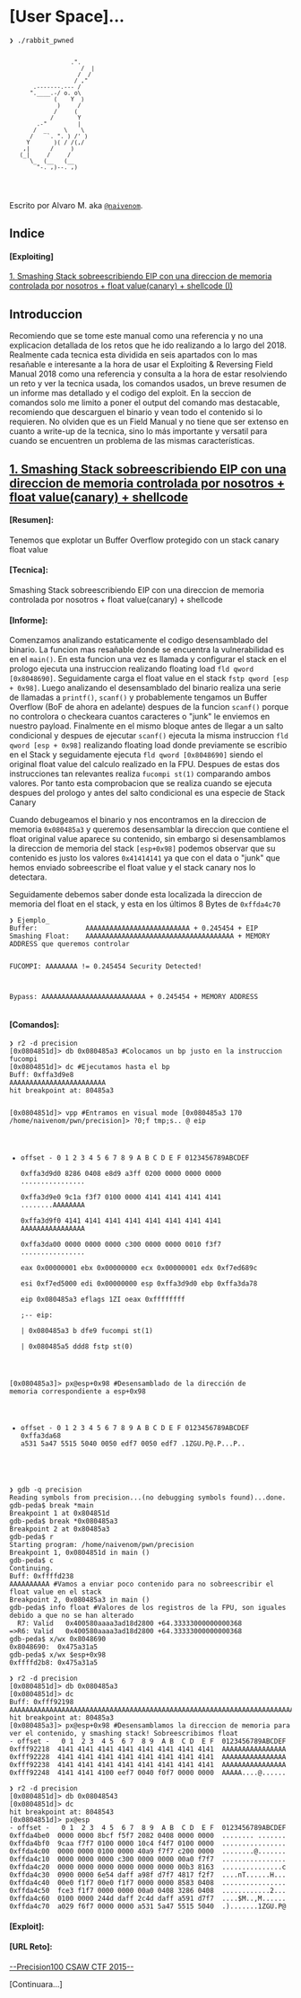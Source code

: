 <html>

<head>
  <meta charset="utf-8">
  <meta name="viewport" content="width=device-width, initial-scale=1.0">

  <link rel="stylesheet" href="https://stackedit.io/style.css" />
</head>
<body class="stackedit">
  <div class="stackedit__html"><h1 id="manual">[User Space]...</h1>
  <pre><code>❯ ./rabbit_pwned

	                  .".
                         /  |
                        /  /
                       / ,"
           .-------.--- /
          ".____.-/ o. o\
                 (    Y  )
                  )     /
                 /     (
                /       Y
            .-"         |
           /  _     \    \
          /    `. ". ) /' )
         Y       )( / /(,/
        ,|      /     )
       (_|     /     /
          \_  (__   (__        
            "-._,)--._,)
</code></pre>
<p>Escrito por Alvaro M. aka <code><a href="https://twitter.com/naivenom">@naivenom</a></code>.</p>
<h2 id="indice">Indice</h2>
<h4 id="indice-exploiting">[Exploiting]</h4>
<p><a href="#refs_uno">1. Smashing Stack sobreescribiendo EIP con una direccion de memoria controlada por nosotros + float value(canary) + shellcode (I)</a></p>
<h2 id="introduccion">Introduccion</h2>
<p>Recomiendo que se tome este manual como una referencia y no una explicacion detallada de los retos que he ido realizando a lo largo del 2018. 
Realmente cada tecnica esta dividida en seis apartados con lo mas resañable e interesante a la hora de usar el Exploiting & Reversing Field Manual 2018 como una referencia y consulta a la hora de estar resolviendo un reto y ver la tecnica usada, los comandos usados, un breve resumen de un informe mas detallado y el codigo del exploit.
En la seccion de comandos solo me limito a poner el output del comando mas destacable, recomiendo que descarguen el binario y vean todo el contenido si lo requieren. No olviden que es un Field Manual y no tiene que ser extenso en cuanto a write-up de la tecnica, sino lo más importante y versatil para cuando se encuentren un problema de las mismas características.</p>
<h2><a id="refs_uno" href="#refs_uno"> 1. Smashing Stack sobreescribiendo EIP con una direccion de memoria controlada por nosotros + float value(canary) + shellcode</a></h2>
<h4>[Resumen]:</h4><p>Tenemos que explotar un Buffer Overflow protegido con un stack canary float value</p>
<h4>[Tecnica]:</h4><p>Smashing Stack sobreescribiendo EIP con una direccion de memoria controlada por nosotros + float value(canary) + shellcode</p>
<h4>[Informe]:</h4><p>Comenzamos analizando estaticamente el codigo desensamblado del binario. La funcion mas resañable donde se encuentra la vulnerabilidad es en el <code>main()</code>. 
En esta funcion una vez es llamada y configurar el stack en el prologo ejecuta una instruccion realizando floating load <code>fld qword [0x8048690]</code>.
Seguidamente carga el float value en el stack <code>fstp qword [esp + 0x98]</code>. Luego analizando el desensamblado del binario realiza una serie de llamadas a 
<code>printf()</code>, <code>scanf()</code> y probablemente tengamos un Buffer Overflow (BoF de ahora en adelante) despues de la funcion <code>scanf()</code> porque no controlora o checkeara cuantos caracteres o "junk" le enviemos en nuestro payload. 
Finalmente en el mismo bloque antes de llegar a un salto condicional y despues de ejecutar <code>scanf()</code> ejecuta la misma instruccion <code>fld qword [esp + 0x98]</code> realizando floating load donde previamente se escribio en el Stack y seguidamente ejecuta <code>fld qword [0x8048690]</code> siendo el original float value del calculo realizado en la FPU. Despues de estas dos instrucciones tan relevantes realiza <code>fucompi st(1)</code> comparando ambos valores. Por tanto esta comprobacion que se realiza cuando se ejecuta despues del prologo y antes del salto condicional es una especie de Stack Canary</p>
<p>Cuando debugeamos el binario y nos encontramos en la direccion de memoria <code>0x080485a3</code> y queremos desensamblar la direccion que contiene el float original value aparece su contenido, sin embargo si desensamblamos la direccion de memoria del stack <code>[esp+0x98]</code> podemos observar que su contenido es justo los valores <code>0x41414141</code> ya que con el data o "junk" que hemos enviado sobreescribe el float value y el stack canary nos lo detectara.</p>
<p>Seguidamente debemos saber donde esta localizada la direccion de memoria del float en el stack, y esta en los últimos 8 Bytes de <code>0xffda4c70</code>
<pre><code>❯ Ejemplo_                                                                         
Buffer:            AAAAAAAAAAAAAAAAAAAAAAAAAA + 0.245454 + EIP
Smashing Float:    AAAAAAAAAAAAAAAAAAAAAAAAAAAAAAAAAAAAA + MEMORY ADDRESS que queremos controlar
                                                          
FUCOMPI:           AAAAAAAA != 0.245454   Security Detected!

Bypass:            AAAAAAAAAAAAAAAAAAAAAAAAAA + 0.245454 + MEMORY ADDRESS
</code></pre>
<h4>[Comandos]:</h4><pre><code>❯ r2 -d precision                                                                            
[0x0804851d]> db 0x080485a3 #Colocamos un bp justo en la instruccion fucompi
[0x0804851d]> dc #Ejecutamos hasta el bp
Buff: 0xffa3d9e8
AAAAAAAAAAAAAAAAAAAAAAAA
hit breakpoint at: 80485a3

[0x0804851d]> vpp #Entramos en visual mode
[0x080485a3 170 /home/naivenom/pwn/precision]> ?0;f tmp;s.. @ eip                                                                         
- offset -   0 1  2 3  4 5  6 7  8 9  A B  C D  E F  0123456789ABCDEF                                                                     
0xffa3d9d0  8286 0408 e8d9 a3ff 0200 0000 0000 0000  ................                                                                     
0xffa3d9e0  9c1a f3f7 0100 0000 4141 4141 4141 4141  ........AAAAAAAA                                                                     
0xffa3d9f0  4141 4141 4141 4141 4141 4141 4141 4141  AAAAAAAAAAAAAAAA                                                                     
0xffa3da00  0000 0000 0000 c300 0000 0000 0010 f3f7  ................                                                                     
 eax 0x00000001      ebx 0x00000000      ecx 0x00000001      edx 0xf7ed689c                                                               
 esi 0xf7ed5000      edi 0x00000000      esp 0xffa3d9d0      ebp 0xffa3da78                                                               
 eip 0x080485a3      eflags 1ZI         oeax 0xffffffff                                                                                   
            ;-- eip:                                                                                                                      
|           0x080485a3 b    dfe9           fucompi st(1)                                                                                  
|           0x080485a5      ddd8           fstp st(0)

[0x080485a3]> px@esp+0x98 #Desensamblado de la dirección de memoria correspondiente a esp+0x98
- offset -   0 1  2 3  4 5  6 7  8 9  A B  C D  E F  0123456789ABCDEF
0xffa3da68  a531 5a47 5515 5040 0050 edf7 0050 edf7  .1ZGU.P@.P...P..

</code></pre>
<pre><code>❯ gdb -q precision 
Reading symbols from precision...(no debugging symbols found)...done.
gdb-peda$ break *main
Breakpoint 1 at 0x804851d
gdb-peda$ break *0x080485a3
Breakpoint 2 at 0x80485a3
gdb-peda$ r
Starting program: /home/naivenom/pwn/precision 
Breakpoint 1, 0x0804851d in main ()
gdb-peda$ c
Continuing.
Buff: 0xffffd238
AAAAAAAAAA #Vamos a enviar poco contenido para no sobreescribir el float value en el stack
Breakpoint 2, 0x080485a3 in main ()
gdb-peda$ info float #Valores de los registros de la FPU, son iguales debido a que no se han alterado
  R7: Valid   0x400580aaaa3ad18d2800 +64.33333000000000368      
=>R6: Valid   0x400580aaaa3ad18d2800 +64.33333000000000368  
gdb-peda$ x/wx 0x8048690
0x8048690:	0x475a31a5
gdb-peda$ x/wx $esp+0x98
0xffffd2b8:	0x475a31a5
</code></pre>
<pre><code>❯ r2 -d precision  
[0x0804851d]> db 0x080485a3
[0x0804851d]> dc
Buff: 0xfff92198
AAAAAAAAAAAAAAAAAAAAAAAAAAAAAAAAAAAAAAAAAAAAAAAAAAAAAAAAAAAAAAAAAAAAAAAAAAAAAAAAAAAAAAAAAAAAAAAAAAAAAAAAAAAAAAAAAAAAAAAAAAAAAAAAAAAAAAAAAAAAAAAAAAAAAAAAAAAAAAAAAAAAAAAAAAAAAAAAAAAAA
hit breakpoint at: 80485a3
[0x080485a3]> px@esp+0x98 #Desensamblamos la direccion de memoria para ver el contenido, y smashing stack! Sobreescribimos float
- offset -   0 1  2 3  4 5  6 7  8 9  A B  C D  E F  0123456789ABCDEF
0xfff92218  4141 4141 4141 4141 4141 4141 4141 4141  AAAAAAAAAAAAAAAA
0xfff92228  4141 4141 4141 4141 4141 4141 4141 4141  AAAAAAAAAAAAAAAA
0xfff92238  4141 4141 4141 4141 4141 4141 4141 4141  AAAAAAAAAAAAAAAA
0xfff92248  4141 4141 4100 eef7 0040 f0f7 0000 0000  AAAAA....@......
</code></pre>
<pre><code>❯ r2 -d precision 
[0x0804851d]> db 0x08048543
[0x0804851d]> dc
hit breakpoint at: 8048543
[0x0804851d]> px@esp
- offset -   0 1  2 3  4 5  6 7  8 9  A B  C D  E F  0123456789ABCDEF
0xffda4be0  0000 0000 8bcf f5f7 2082 0408 0000 0000  ........ .......
0xffda4bf0  9caa f7f7 0100 0000 10c4 f4f7 0100 0000  ................
0xffda4c00  0000 0000 0100 0000 40a9 f7f7 c200 0000  ........@.......
0xffda4c10  0000 0000 0000 c300 0000 0000 00a0 f7f7  ................
0xffda4c20  0000 0000 0000 0000 0000 0000 00b3 8163  ...............c
0xffda4c30  0900 0000 6e54 daff a98f d7f7 4817 f2f7  ....nT......H...
0xffda4c40  00e0 f1f7 00e0 f1f7 0000 0000 8583 0408  ................
0xffda4c50  fce3 f1f7 0000 0000 00a0 0408 3286 0408  ............2...
0xffda4c60  0100 0000 244d daff 2c4d daff a591 d7f7  ....$M..,M......
0xffda4c70  a029 f6f7 0000 0000 a531 5a47 5515 5040  .).......1ZGU.P@
</code></pre>
<h4>[Exploit]:</h4><p></p>
<h4>[URL Reto]:</h4><p><a href="https://github.com/ctfs/write-ups-2015/blob/master/csaw-ctf-2015/pwn/precision-100/precision_a8f6f0590c177948fe06c76a1831e650">--Precision100 CSAW CTF 2015--</a></p>
<p>[Continuara...]</p>
</div>
</body>

</html>



